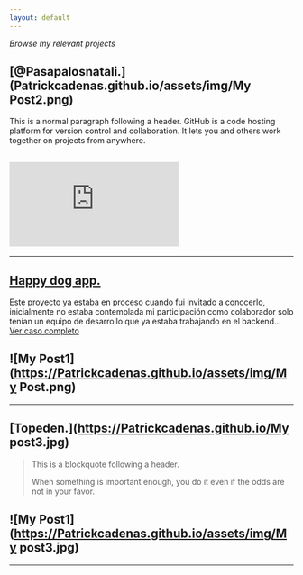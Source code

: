 ```yaml
---
layout: default
---
```


_Browse my relevant projects_


## [@Pasapalosnatali.](Patrickcadenas.github.io/assets/img/My Post2.png)

This is a normal paragraph following a header. GitHub is a code hosting platform for version control and collaboration. It lets you and others work together on projects from anywhere.

![My Post1](https://Patrickcadenas.github.io/assets/img/pasapalosnatali.html)
---
---
## [Happy dog app.](https://Patrickcadenas.github.io/happydog-app.html)

Este proyecto ya estaba en proceso cuando fui invitado a conocerlo, inicialmente no estaba contemplada mi participación como colaborador solo tenían un equipo de desarrollo que ya estaba trabajando en el backend... [Ver caso completo](./happydog-app.html)

![My Post1](https://Patrickcadenas.github.io/assets/img/My Post.png)
---
---
## [Topeden.](https://Patrickcadenas.github.io/My post3.jpg)

> This is a blockquote following a header.
>
> When something is important enough, you do it even if the odds are not in your favor.

![My Post1](https://Patrickcadenas.github.io/assets/img/My post3.jpg)
---
---
